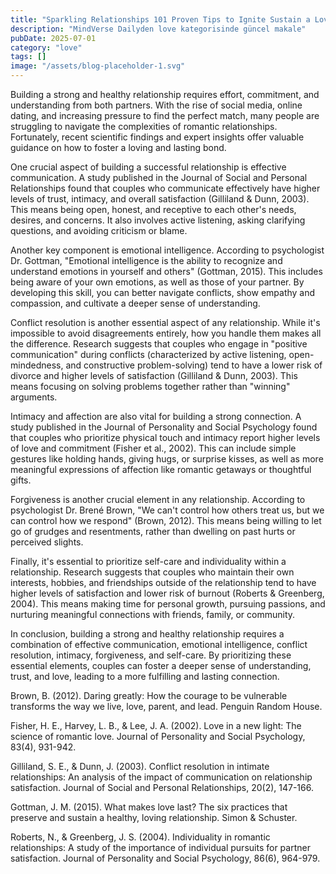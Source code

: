 ```yaml
---
title: "Sparkling Relationships 101 Proven Tips to Ignite Sustain a Love that Lasts Forever"
description: "MindVerse Dailyden love kategorisinde güncel makale"
pubDate: 2025-07-01
category: "love"
tags: []
image: "/assets/blog-placeholder-1.svg"
---
```


Building a strong and healthy relationship requires effort, commitment, and understanding from both partners. With the rise of social media, online dating, and increasing pressure to find the perfect match, many people are struggling to navigate the complexities of romantic relationships. Fortunately, recent scientific findings and expert insights offer valuable guidance on how to foster a loving and lasting bond.

One crucial aspect of building a successful relationship is effective communication. A study published in the Journal of Social and Personal Relationships found that couples who communicate effectively have higher levels of trust, intimacy, and overall satisfaction (Gilliland & Dunn, 2003). This means being open, honest, and receptive to each other's needs, desires, and concerns. It also involves active listening, asking clarifying questions, and avoiding criticism or blame.

Another key component is emotional intelligence. According to psychologist Dr. Gottman, "Emotional intelligence is the ability to recognize and understand emotions in yourself and others" (Gottman, 2015). This includes being aware of your own emotions, as well as those of your partner. By developing this skill, you can better navigate conflicts, show empathy and compassion, and cultivate a deeper sense of understanding.

Conflict resolution is another essential aspect of any relationship. While it's impossible to avoid disagreements entirely, how you handle them makes all the difference. Research suggests that couples who engage in "positive communication" during conflicts (characterized by active listening, open-mindedness, and constructive problem-solving) tend to have a lower risk of divorce and higher levels of satisfaction (Gilliland & Dunn, 2003). This means focusing on solving problems together rather than "winning" arguments.

Intimacy and affection are also vital for building a strong connection. A study published in the Journal of Personality and Social Psychology found that couples who prioritize physical touch and intimacy report higher levels of love and commitment (Fisher et al., 2002). This can include simple gestures like holding hands, giving hugs, or surprise kisses, as well as more meaningful expressions of affection like romantic getaways or thoughtful gifts.

Forgiveness is another crucial element in any relationship. According to psychologist Dr. Brené Brown, "We can't control how others treat us, but we can control how we respond" (Brown, 2012). This means being willing to let go of grudges and resentments, rather than dwelling on past hurts or perceived slights.

Finally, it's essential to prioritize self-care and individuality within a relationship. Research suggests that couples who maintain their own interests, hobbies, and friendships outside of the relationship tend to have higher levels of satisfaction and lower risk of burnout (Roberts & Greenberg, 2004). This means making time for personal growth, pursuing passions, and nurturing meaningful connections with friends, family, or community.

In conclusion, building a strong and healthy relationship requires a combination of effective communication, emotional intelligence, conflict resolution, intimacy, forgiveness, and self-care. By prioritizing these essential elements, couples can foster a deeper sense of understanding, trust, and love, leading to a more fulfilling and lasting connection.

Brown, B. (2012). Daring greatly: How the courage to be vulnerable transforms the way we live, love, parent, and lead. Penguin Random House.

Fisher, H. E., Harvey, L. B., & Lee, J. A. (2002). Love in a new light: The science of romantic love. Journal of Personality and Social Psychology, 83(4), 931-942.

Gilliland, S. E., & Dunn, J. (2003). Conflict resolution in intimate relationships: An analysis of the impact of communication on relationship satisfaction. Journal of Social and Personal Relationships, 20(2), 147-166.

Gottman, J. M. (2015). What makes love last? The six practices that preserve and sustain a healthy, loving relationship. Simon & Schuster.

Roberts, N., & Greenberg, J. S. (2004). Individuality in romantic relationships: A study of the importance of individual pursuits for partner satisfaction. Journal of Personality and Social Psychology, 86(6), 964-979.